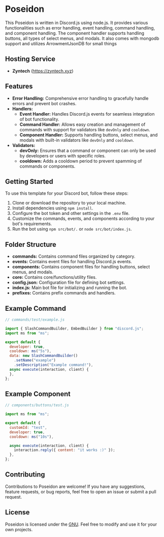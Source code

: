 # Poseidon

This Poseidon is written in Discord.js using node.js. It provides various functionalities such as error handling, event handling, command handling, and component handling. The component handler supports handling buttons, all types of select menus, and modals. It also comes with mongodb support and utilizes ArrowmentJsonDB for small things 

## Hosting Service

- **Zyntech** (https://zyntech.xyz)

## Features

- **Error Handling:** Comprehensive error handling to gracefully handle errors and prevent bot crashes.
- **Handlers:**
  - **Event Handler:** Handles Discord.js events for seamless integration of bot functionality.
  - **Command Handler:** Allows easy creation and management of commands with support for validators like `devOnly` and `cooldown`.
  - **Component Handler:** Supports handling buttons, select menus, and modals with built-in validators like `devOnly` and `cooldown`.
- **Validators:**
  - **devOnly:** Ensures that a command or component can only be used by developers or users with specific roles.
  - **cooldown:** Adds a cooldown period to prevent spamming of commands or components.

## Getting Started

To use this template for your Discord bot, follow these steps:

1. Clone or download the repository to your local machine.
2. Install dependencies using `npm install`.
3. Configure the bot token and other settings in the `.env` file.
4. Customize the commands, events, and components according to your bot's requirements.
5. Run the bot using `npm src/bot/.` or `node src/bot/index.js`.

## Folder Structure

- **commands:** Contains command files organized by category.
- **events:** Contains event files for handling Discord.js events.
- **components:** Contains component files for handling buttons, select menus, and modals.
- **core:** Contains core/functions/utility files.
- **config.json:** Configuration file for defining bot settings.
- **index.js:** Main bot file for initializing and running the bot.
- **prefixes:** Contains prefix commands and handlers.

## Example Command

```javascript
// commands/test/example.js

import { SlashCommandBuilder, EmbedBuilder } from "discord.js";
import ms from "ms";

export default {
  developer: true,
  cooldown: ms("5s"),
  data: new SlashCommandBuilder()
    .setName("example")
    .setDescription("Example command!"),
  async execute(interaction, client) {
  },
};

```

## Example Component
```javascript
// components/buttons/test.js

import ms from "ms";

export default {
  customId: "test",
  developer: true,
  cooldown: ms("10s"),

  async execute(interaction, client) {
    interaction.reply({ content: "it works :)" });
  },
};

```

## Contributing

Contributions to Poseidon are welcome! If you have any suggestions, feature requests, or bug reports, feel free to open an issue or submit a pull request.

## License

Poseidon is licensed under the [GNU](LICENSE). Feel free to modify and use it for your own projects.
